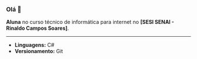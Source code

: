 ### Olá 👋

<b>Aluna</b> no curso técnico de informática para internet no <b>[SESI SENAI - Rinaldo Campos Soares]</b>.

<hr>

- <b>Linguagens:</b> C#
- <b>Versionamento:</b> Git



<!--
<div align="left">
  <a href="https://github.com/anycalais">
  <img height="180em" src="https://github-readme-stats.vercel.app/api?username=anycalais&show_icons=true&theme=graywhite&include_all_commits=true&count_private=true"/>
  <img height="180em" src="https://github-readme-stats.vercel.app/api/top-langs/?username=anycalais&layout=compact&langs_count=7&theme=graywhite"/>
</div>
-->

<!--
**anycalais/anycalais** is a ✨ _special_ ✨ repository because its `README.md` (this file) appears on your GitHub profile.

Here are some ideas to get you started:

- 🔭 I’m currently working on ...
- 🌱 I’m currently learning ...
- 👯 I’m looking to collaborate on ...
- 🤔 I’m looking for help with ...
- 💬 Ask me about ...
- 📫 How to reach me: ...
- 😄 Pronouns: ...
- ⚡ Fun fact: ...
-->
